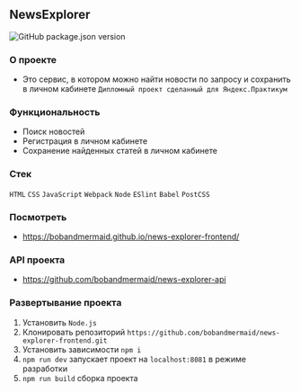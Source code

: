## NewsExplorer
![GitHub package.json version](https://img.shields.io/github/package-json/v/bobandmermaid/news-explorer-frontend?style=flat-square)

### О проекте
+ Это сервис, в котором можно найти новости по запросу и сохранить в личном кабинете
`Дипломный проект сделанный для Яндекс.Практикум`

### Функциональность
- Поиск новостей
- Регистрация в личном кабинете
- Сохранение найденных статей в личном кабинете

### Стек
`HTML`
`CSS`
`JavaScript`
`Webpack`
`Node`
`ESlint`
`Babel`
`PostCSS`

### Посмотреть
+ https://bobandmermaid.github.io/news-explorer-frontend/

### API проекта
+ https://github.com/bobandmermaid/news-explorer-api

### Развертывание проекта
1. Установить `Node.js`
2. Клонировать репозиторий `https://github.com/bobandmermaid/news-explorer-frontend.git`
3. Установить зависимости `npm i`
4. `npm run dev` запускает проект на `localhost:8081` в режиме разработки
5. `npm run build` сборка проекта
